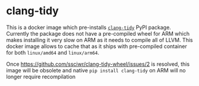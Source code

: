 # clang-tidy

This is a docker image which pre-installs
[`clang-tidy`](https://pypi.org/project/clang-tidy/) PyPI package. Currently
the package does not have a pre-compiled wheel for ARM which makes installing
it very slow on ARM as it needs to compile all of LLVM. This docker image
allows to cache that as it ships with pre-compiled container for both
`linux/amd64` and `linux/arm64`.

Once https://github.com/ssciwr/clang-tidy-wheel/issues/2 is resolved, this
image will be obsolete and native `pip install clang-tidy` on ARM will no
longer require recompilation
